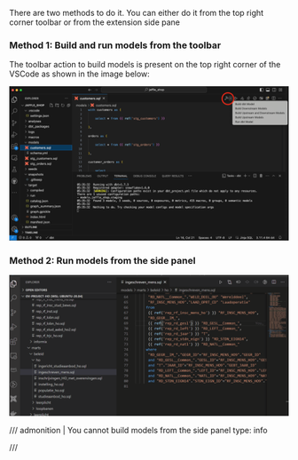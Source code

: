 There are two methods to do it. You can either do it from the top right corner toolbar or from the extension side pane

### Method 1: Build and run models from the toolbar

The toolbar action to build models is present on the top right corner of the VSCode as shown in the image below:

![buildRunModels](images/buildRunModels.png)

### Method 2: Run models from the side panel

![extensionPanel](images/extensionPanel.gif)

/// admonition | You cannot build models from the side panel
type: info

///
